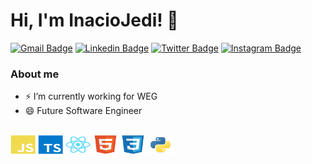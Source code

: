 # Hi, I'm InacioJedi! 👋

[![Gmail Badge](https://img.shields.io/badge/Gmail-D14836?style=for-the-badge&logo=gmail&logoColor=white)](mailto:inaciojedi@gmail.com)
[![Linkedin Badge](https://img.shields.io/badge/LinkedIn-0077B5?style=for-the-badge&logo=linkedin&logoColor=white&link=https://www.linkedin.com/in/inacio-tomazelli-166b3b233/)](https://www.linkedin.com/in/inacio-tomazelli-166b3b233/)
[![Twitter Badge](https://img.shields.io/badge/Twitter-1DA1F2?style=for-the-badge&logo=twitter&logoColor=white&link=https://twitter.com/InacioTomazelli)](https://twitter.com/InacioTomazelli)
[![Instagram Badge](https://img.shields.io/badge/Instagram-E4405F?style=for-the-badge&logo=instagram&logoColor=white&link=https://www.instagram.com/inaciotomazelli/)](https://www.instagram.com/inaciotomazelli/)

### About me
- ⚡ I’m currently working for WEG
- 😄 Future Software Engineer

<div style="display: inline_block"><br>
  <img align="center" alt="Inacio-Js" height="30" width="40" src="https://raw.githubusercontent.com/devicons/devicon/master/icons/javascript/javascript-plain.svg">
  <img align="center" alt="Inacio-Ts" height="30" width="40" src="https://raw.githubusercontent.com/devicons/devicon/master/icons/typescript/typescript-plain.svg">
  <img align="center" alt="Inacio-React" height="30" width="40" src="https://raw.githubusercontent.com/devicons/devicon/master/icons/react/react-original.svg">
  <img align="center" alt="Inacio-HTML" height="30" width="40" src="https://raw.githubusercontent.com/devicons/devicon/master/icons/html5/html5-original.svg">
  <img align="center" alt="Inacio-CSS" height="30" width="40" src="https://raw.githubusercontent.com/devicons/devicon/master/icons/css3/css3-original.svg">
  <img align="center" alt="Inacio-Python" height="30" width="40" src="https://raw.githubusercontent.com/devicons/devicon/master/icons/python/python-original.svg">
</div>

